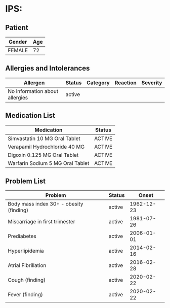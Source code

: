 # IPS:

## Patient

|Gender|Age|
|---|---|
|FEMALE|72|

## Allergies and Intolerances

|Allergen|Status|Category|Reaction|Severity|
|---|---|---|---|---|
|No information about allergies|active||||

## Medication List

|Medication|Status|
|---|---|
|Simvastatin 10 MG Oral Tablet|ACTIVE|
|Verapamil Hydrochloride 40 MG|ACTIVE|
|Digoxin 0.125 MG Oral Tablet|ACTIVE|
|Warfarin Sodium 5 MG Oral Tablet|ACTIVE|

## Problem List

|Problem|Status|Onset|
|---|---|---|
|Body mass index 30+ - obesity (finding)|active|1962-12-23|
|Miscarriage in first trimester|active|1981-07-26|
|Prediabetes|active|2006-01-01|
|Hyperlipidemia|active|2014-02-16|
|Atrial Fibrillation|active|2016-02-28|
|Cough (finding)|active|2020-02-22|
|Fever (finding)|active|2020-02-22|
